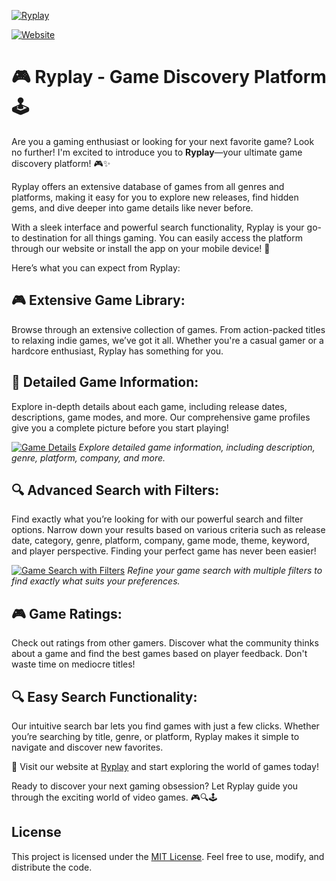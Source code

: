 [![Ryplay](https://fachryafrz.vercel.app/projects/ryplay/home.png)](https://ryplay.vercel.app)

[![Website](https://img.shields.io/badge/Ryplay-Discover%20your%20next%20favorite%20game%20now!-blue)](https://ryplay.vercel.app)

# 🎮 Ryplay - Game Discovery Platform 🕹️

Are you a gaming enthusiast or looking for your next favorite game? Look no further! I'm excited to introduce you to **Ryplay**—your ultimate game discovery platform! 🎮✨

Ryplay offers an extensive database of games from all genres and platforms, making it easy for you to explore new releases, find hidden gems, and dive deeper into game details like never before.

With a sleek interface and powerful search functionality, Ryplay is your go-to destination for all things gaming. You can easily access the platform through our website or install the app on your mobile device! 📱

Here’s what you can expect from Ryplay:

## 🎮 Extensive Game Library:

Browse through an extensive collection of games. From action-packed titles to relaxing indie games, we’ve got it all. Whether you're a casual gamer or a hardcore enthusiast, Ryplay has something for you.

## 📝 Detailed Game Information:

Explore in-depth details about each game, including release dates, descriptions, game modes, and more. Our comprehensive game profiles give you a complete picture before you start playing!

[![Game Details](https://fachryafrz.vercel.app/projects/ryplay/game-details.png)](https://ryplay.vercel.app)
_Explore detailed game information, including description, genre, platform, company, and more._

## 🔍 Advanced Search with Filters:

Find exactly what you’re looking for with our powerful search and filter options. Narrow down your results based on various criteria such as release date, category, genre, platform, company, game mode, theme, keyword, and player perspective. Finding your perfect game has never been easier!

[![Game Search with Filters](https://fachryafrz.vercel.app/projects/ryplay/search.png)](https://ryplay.vercel.app)
_Refine your game search with multiple filters to find exactly what suits your preferences._

## 🎮 Game Ratings:

Check out ratings from other gamers. Discover what the community thinks about a game and find the best games based on player feedback. Don't waste time on mediocre titles!

## 🔍 Easy Search Functionality:

Our intuitive search bar lets you find games with just a few clicks. Whether you’re searching by title, genre, or platform, Ryplay makes it simple to navigate and discover new favorites.

🎉 Visit our website at [Ryplay](https://ryplay.vercel.app) and start exploring the world of games today!

Ready to discover your next gaming obsession? Let Ryplay guide you through the exciting world of video games. 🎮🔍🕹️

## License

This project is licensed under the [MIT License](LICENSE.md). Feel free to use, modify, and distribute the code.
